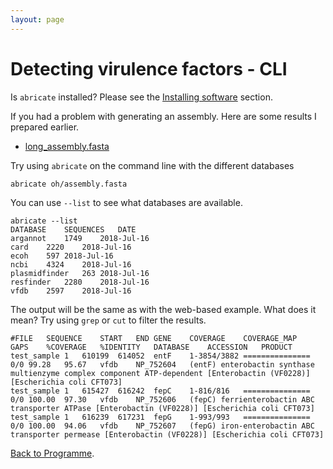 ```yaml
---
layout: page
---
```

# Detecting virulence factors - CLI
Is `abricate` installed? Please see the [Installing software](seq-analysis/installing) section. 

If you had a problem with generating an assembly. Here are some results I prepared earlier. 

* [long_assembly.fasta](/seq-analysis/long_assembly.fasta)

Try using `abricate` on the command line with the different databases

```
abricate oh/assembly.fasta 
```


You can use `--list` to see what databases are available. 

```
abricate --list 
DATABASE	SEQUENCES	DATE
argannot	1749	2018-Jul-16
card	2220	2018-Jul-16
ecoh	597	2018-Jul-16
ncbi	4324	2018-Jul-16
plasmidfinder	263	2018-Jul-16
resfinder	2280	2018-Jul-16
vfdb	2597	2018-Jul-16

```

The output will be the same as with the web-based example. What does it mean? Try using `grep` or `cut` to filter the results.

```
#FILE	SEQUENCE	START	END	GENE	COVERAGE	COVERAGE_MAP	GAPS	%COVERAGE	%IDENTITY	DATABASE	ACCESSION	PRODUCT
test_sample	1	610199	614052	entF	1-3854/3882	===============	0/0	99.28	95.67	vfdb	NP_752604	(entF) enterobactin synthase multienzyme complex component ATP-dependent [Enterobactin (VF0228)] [Escherichia coli CFT073]
test_sample	1	615427	616242	fepC	1-816/816	===============	0/0	100.00	97.30	vfdb	NP_752606	(fepC) ferrienterobactin ABC transporter ATPase [Enterobactin (VF0228)] [Escherichia coli CFT073]
test_sample	1	616239	617231	fepG	1-993/993	===============	0/0	100.00	94.06	vfdb	NP_752607	(fepG) iron-enterobactin ABC transporter permease [Enterobactin (VF0228)] [Escherichia coli CFT073]
```

[Back to Programme]({{site.baseurl}}/modules/sequence-analysis/programme/).